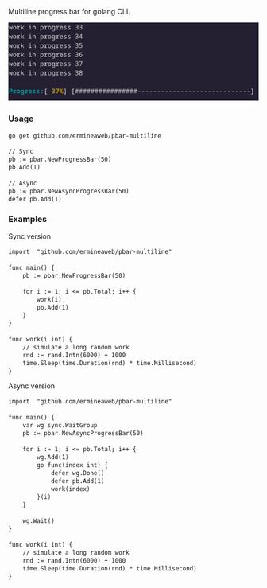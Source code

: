 Multiline progress bar for golang CLI.

![screen](screen.png)

### Usage

```bash
go get github.com/ermineaweb/pbar-multiline
```

```golang
// Sync
pb := pbar.NewProgressBar(50)
pb.Add(1)

// Async
pb := pbar.NewAsyncProgressBar(50)
defer pb.Add(1)
```

### Examples

Sync version

```golang
import 	"github.com/ermineaweb/pbar-multiline"

func main() {
	pb := pbar.NewProgressBar(50)

	for i := 1; i <= pb.Total; i++ {
		work(i)
		pb.Add(1)
	}
}

func work(i int) {
	// simulate a long random work
	rnd := rand.Intn(6000) + 1000
	time.Sleep(time.Duration(rnd) * time.Millisecond)
}
```

Async version

```golang
import 	"github.com/ermineaweb/pbar-multiline"

func main() {
	var wg sync.WaitGroup
	pb := pbar.NewAsyncProgressBar(50)

    for i := 1; i <= pb.Total; i++ {
    	wg.Add(1)
    	go func(index int) {
    		defer wg.Done()
    		defer pb.Add(1)
    		work(index)
    	}(i)
    }

    wg.Wait()
}

func work(i int) {
	// simulate a long random work
	rnd := rand.Intn(6000) + 1000
	time.Sleep(time.Duration(rnd) * time.Millisecond)
}
```
